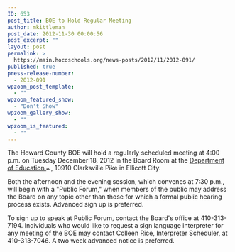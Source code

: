 ```yaml
---
ID: 653
post_title: BOE to Hold Regular Meeting
author: mkittleman
post_date: 2012-11-30 00:00:56
post_excerpt: ""
layout: post
permalink: >
  https://main.hocoschools.org/news-posts/2012/11/2012-091/
published: true
press-release-number:
  - 2012-091
wpzoom_post_template:
  - ""
wpzoom_featured_show:
  - "Don't Show"
wpzoom_gallery_show:
  - ""
wpzoom_is_featured:
  - ""
---
```

The Howard County BOE will hold a regularly scheduled meeting at 4:00 p.m. on Tuesday December 18, 2012 in the Board Room at the <a href="http://maps.google.com/maps?hl=en&amp;q=10910+Clarksville+Pike,+Ellicott+City,+MD+21042&amp;btnG=Search" target="_blank">Department of Education <img alt="new webpage icon" src="http://www.hcpss.org/images/new_webpage.gif" width="11" height="10" align="bottom" border="0" /></a>, 10910 Clarksville Pike in Ellicott City.

Both the afternoon and the evening session, which convenes at 7:30 p.m., will begin with a "Public Forum," when members of the public may address the Board on any topic other than those for which a formal public hearing process exists. Advanced sign up is preferred.

To sign up to speak at Public Forum, contact the Board's office at 410-313-7194. Individuals who would like to request a sign language interpreter for any meeting of the BOE may contact Colleen Rice, Interpreter Scheduler, at 410-313-7046. A two week advanced notice is preferred.